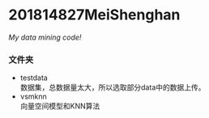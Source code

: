 # 201814827MeiShenghan
*My data mining code!*  
### 文件夹
- testdata  
  数据集，总数据量太大，所以选取部分data中的数据上传。  
- vsmknn  
  向量空间模型和KNN算法  
